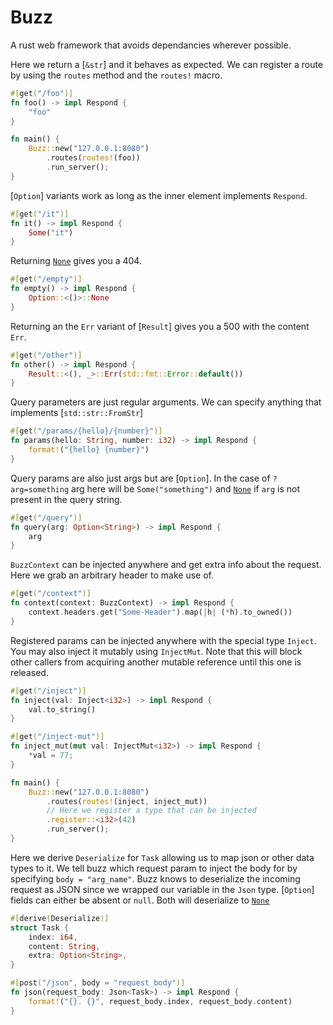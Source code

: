 # Buzz

<!-- cargo-rdme start -->

A rust web framework that avoids dependancies wherever possible.

Here we return a [`&str`] and it behaves as expected. We can register a route by using
the `routes` method and the `routes!` macro.
```rust
#[get("/foo")]
fn foo() -> impl Respond {
    "foo"
}

fn main() {
    Buzz::new("127.0.0.1:8080")
        .routes(routes!(foo))
        .run_server();
}
```

[`Option`] variants work as long as the inner element implements `Respond`.
```rust
#[get("/it")]
fn it() -> impl Respond {
    Some("it")
}
```

Returning [`None`](Option::None) gives you a 404.
```rust
#[get("/empty")]
fn empty() -> impl Respond {
    Option::<()>::None
}
```

Returning an the `Err` variant of [`Result`] gives you a 500 with the content `Err`.
```rust
#[get("/other")]
fn other() -> impl Respond {
    Result::<(), _>::Err(std::fmt::Error::default())
}
```

Query parameters are just regular arguments. We can specify anything that implements [`std::str::FromStr`]
```rust
#[get("/params/{hello}/{number}")]
fn params(hello: String, number: i32) -> impl Respond {
    format!("{hello} {number}")
}
```

Query params are also just args but are [`Option`].
In the case of `?arg=something` arg here will be `Some("something")`
and [`None`](Option::None) if `arg` is not present in the query string.
```rust
#[get("/query")]
fn query(arg: Option<String>) -> impl Respond {
    arg
}
```

`BuzzContext` can be injected anywhere and get extra info about the request.
Here we grab an arbitrary header to make use of.
```rust
#[get("/context")]
fn context(context: BuzzContext) -> impl Respond {
    context.headers.get("Some-Header").map(|h| (*h).to_owned())
}
```

Registered params can be injected anywhere with the special type `Inject`.
You may also inject it mutably using `InjectMut`. Note that this will
block other callers from acquiring another mutable reference until this one is released.
```rust
#[get("/inject")]
fn inject(val: Inject<i32>) -> impl Respond {
    val.to_string()
}

#[get("/inject-mut")]
fn inject_mut(mut val: InjectMut<i32>) -> impl Respond {
    *val = 77;
}

fn main() {
    Buzz::new("127.0.0.1:8080")
        .routes(routes!(inject, inject_mut))
        // Here we register a type that can be injected
        .register::<i32>(42)
        .run_server();
}
```

Here we derive `Deserialize` for `Task` allowing us to map json or other
data types to it. We tell buzz which request param to inject the body for by specifying `body = "arg_name"`.
Buzz knows to deserialize the incoming request as JSON since we wrapped our variable in the `Json` type.
[`Option`] fields can either be absent or `null`. Both will deserialize to [`None`](Option::None)
```rust
#[derive(Deserialize)]
struct Task {
    index: i64,
    content: String,
    extra: Option<String>,
}

#[post("/json", body = "request_body")]
fn json(request_body: Json<Task>) -> impl Respond {
    format!("{}. {}", request_body.index, request_body.content)
}
```

<!-- cargo-rdme end -->
